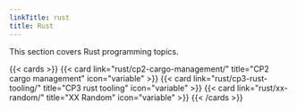 ```yaml
---
linkTitle: rust
title: Rust
---
```


This section covers Rust programming topics.

<!--more-->

<!-- need all lower case for link="" -->
{{< cards >}}
  {{< card link="rust/cp2-cargo-management/" title="CP2 cargo management" icon="variable" >}}
  {{< card link="rust/cp3-rust-tooling/" title="CP3 rust tooling" icon="variable" >}}
  {{< card link="rust/xx-random/" title="XX Random" icon="variable" >}}
{{< /cards >}}

